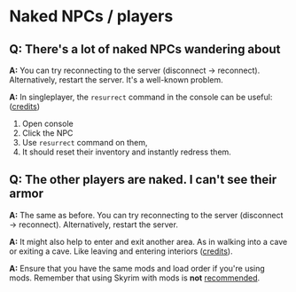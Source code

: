 # Naked NPCs / players

## Q: There's a lot of naked NPCs wandering about

**A:** You can try reconnecting to the server (disconnect -> reconnect). Alternatively, restart the server. It's a well-known problem.

**A:** In singleplayer, the `resurrect` command in the console can be useful: ([credits](https://discord.com/channels/247835175860305931/692082737154228231/995099156479737906))

1. Open console
2. Click the NPC
3. Use `resurrect` command on them,
4. It should reset their inventory and instantly redress them.

## Q: The other players are naked. I can't see their armor

**A:** The same as before. You can try reconnecting to the server (disconnect -> reconnect). Alternatively, restart the server.

**A:** It might also help to enter and exit another area. As in walking into a cave or exiting a cave. Like leaving and entering interiors ([credits](https://discord.com/channels/247835175860305931/428521704374140929/995101591013175306)).

**A:** Ensure that you have the same mods and load order if you're using mods. Remember that using Skyrim with mods is **not** [recommended](../../general-information/faq.md#q-will-x-mod-work-with-this-mod).

